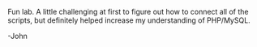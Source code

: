 Fun lab. A little challenging at first to figure out how to connect all of the scripts, but definitely helped increase my understanding of PHP/MySQL.

-John